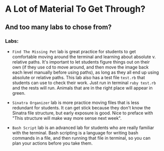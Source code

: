 # A Lot of Material To Get Through?
## And too many labs to chose from?

### Labs:

+ `Find The Missing Pet` lab is great practice for students to get comfortable moving around the terminal and learning about absolute v. relative paths. It's important to let students figure things out on their own (if they use cd to move around, and then move the image back each level manually before using paths), as long as they all end up using absolute or relative paths. This lab also has a test file `test.rb` that students can use to check their work. Just run in terminal `ruby test.rb` and the rests will run. Animals that are in the right place will appear in green.

+ `Sinatra Organizer` lab is more practice moving files that is less redundant for students. It can get stick because they don't know the Sinatra file structure, but early exposure is good. Nice to preface with "This structure will make way more sense next week".

+ `Bash Script` lab is an advanced lab for students who are really familiar with the terminal. Bash scripting is a language for writing bash commands in a file, and then running that file in terminal, so you can plan your actions before you take them.
